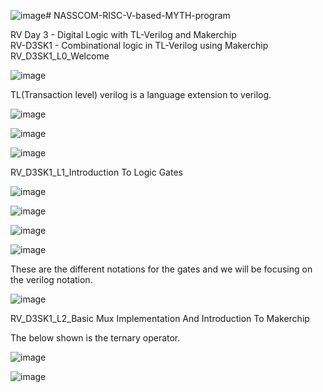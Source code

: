 ![image](https://github.com/user-attachments/assets/5f8a6bbf-8dbb-44d1-8138-a8bf7776725c)# NASSCOM-RISC-V-based-MYTH-program

RV Day 3 - Digital Logic with TL-Verilog and Makerchip  
RV-D3SK1 - Combinational logic in TL-Verilog using Makerchip  
RV_D3SK1_L0_Welcome  

![image](https://github.com/user-attachments/assets/583b8fd0-9945-45c7-b707-dee639fcf39f)

TL(Transaction level) verilog is a language extension to verilog.

![image](https://github.com/user-attachments/assets/5cfc4d2f-603c-4fad-b945-9f0832a01e89)

![image](https://github.com/user-attachments/assets/2977b581-06b5-4a54-a7a3-389371b0bc12)

![image](https://github.com/user-attachments/assets/528757f0-c41e-40f2-8a45-a5100fe0ae6c)


RV_D3SK1_L1_Introduction To Logic Gates  

![image](https://github.com/user-attachments/assets/db579e31-5b7b-4336-999b-13fd8ad011e0)

![image](https://github.com/user-attachments/assets/93cbfaa3-1e0d-464a-a264-b5df26446b63)

![image](https://github.com/user-attachments/assets/f0b11fc9-6d40-4bbe-9cb8-6e0b7e4024c0)

![image](https://github.com/user-attachments/assets/ed53b95f-64bb-47c2-89da-b80d4bd9eb07)

These are the different notations for the gates and we will be focusing on the verilog notation.

![image](https://github.com/user-attachments/assets/1d5995f0-8910-42da-834c-01474d68582f)

RV_D3SK1_L2_Basic Mux Implementation And Introduction To Makerchip

The below shown is the ternary operator.

![image](https://github.com/user-attachments/assets/228ccea5-125c-48f2-9f66-674ace1ba51b)

![image](https://github.com/user-attachments/assets/8cc9c257-7929-4fdf-8a37-093b715faeb2)


